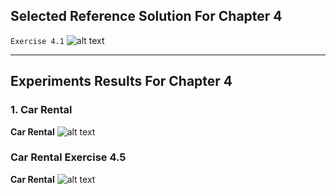 ## Selected Reference Solution For Chapter 4

`Exercise 4.1`
![alt text](figures/4-1.png "Exercise 4.1")

---

## Experiments Results For Chapter 4

### 1. Car Rental 

__Car Rental__
![alt text](figures/carRental.png "Car Rental Using Policy Iteration")

### Car Rental Exercise 4.5
__Car Rental__
![alt text](figures/4-5.png "Car Rental Exercise 4.5")
